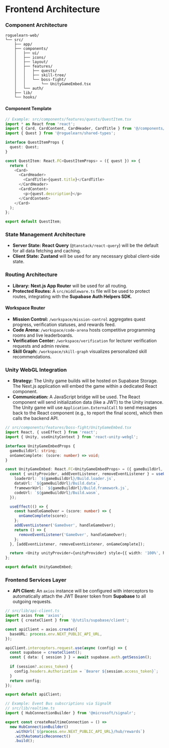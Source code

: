 # **Frontend Architecture**

### **Component Architecture**

```plaintext
roguelearn-web/
└── src/
    ├── app/
    ├── components/
    │   ├── ui/
    │   ├── icons/
    │   ├── layout/
    │   ├── features/
    │   │   ├── quests/
    │   │   ├── skill-tree/
    │   │   └── boss-fight/
    │   │       └── UnityGameEmbed.tsx
    │   └── auth/
    ├── lib/
    └── hooks/
```

#### **Component Template**
```typescript
// Example: src/components/features/quests/QuestItem.tsx
import * as React from 'react';
import { Card, CardContent, CardHeader, CardTitle } from '@/components/ui/card';
import { Quest } from '@roguelearn/shared-types';

interface QuestItemProps {
  quest: Quest;
}

const QuestItem: React.FC<QuestItemProps> = ({ quest }) => {
  return (
    <Card>
      <CardHeader>
        <CardTitle>{quest.title}</CardTitle>
      </CardHeader>
      <CardContent>
        <p>{quest.description}</p>
      </CardContent>
    </Card>
  );
};

export default QuestItem;
```

### **State Management Architecture**

*   **Server State:** **React Query** (`@tanstack/react-query`) will be the default for all data fetching and caching.
*   **Client State:** **Zustand** will be used for any necessary global client-side state.

### **Routing Architecture**

*   **Library:** **Next.js App Router** will be used for all routing.
*   **Protected Routes:** A `src/middleware.ts` file will be used to protect routes, integrating with the **Supabase Auth Helpers SDK**.

#### **Workspace Router**

*   **Mission Control:** `/workspace/mission-control` aggregates quest progress, verification statuses, and rewards feed.
*   **Code Arena:** `/workspace/code-arena` hosts competitive programming rooms and live leaderboards.
*   **Verification Center:** `/workspace/verification` for lecturer verification requests and admin review.
*   **Skill Graph:** `/workspace/skill-graph` visualizes personalized skill recommendations.

### **Unity WebGL Integration**

*   **Strategy:** The Unity game builds will be hosted on Supabase Storage. The Next.js application will embed the game within a dedicated React component.
*   **Communication:** A JavaScript bridge will be used. The React component will send initialization data (like a JWT) to the Unity instance. The Unity game will use `Application.ExternalCall` to send messages back to the React component (e.g., to report the final score), which then calls the backend API.

```typescript
// src/components/features/boss-fight/UnityGameEmbed.tsx
import React, { useEffect } from 'react';
import { Unity, useUnityContext } from 'react-unity-webgl';

interface UnityGameEmbedProps {
  gameBuildUrl: string;
  onGameComplete: (score: number) => void;
}

const UnityGameEmbed: React.FC<UnityGameEmbedProps> = ({ gameBuildUrl, onGameComplete }) => {
  const { unityProvider, addEventListener, removeEventListener } = useUnityContext({
    loaderUrl: `${gameBuildUrl}/Build.loader.js`,
    dataUrl: `${gameBuildUrl}/Build.data`,
    frameworkUrl: `${gameBuildUrl}/Build.framework.js`,
    codeUrl: `${gameBuildUrl}/Build.wasm`,
  });

  useEffect(() => {
    const handleGameOver = (score: number) => {
      onGameComplete(score);
    };
    addEventListener('GameOver', handleGameOver);
    return () => {
      removeEventListener('GameOver', handleGameOver);
    };
  }, [addEventListener, removeEventListener, onGameComplete]);

  return <Unity unityProvider={unityProvider} style={{ width: '100%', height: '100%' }} />;
};

export default UnityGameEmbed;
```

### **Frontend Services Layer**

*   **API Client:** An `axios` instance will be configured with interceptors to automatically attach the JWT Bearer token from **Supabase** to all outgoing requests.

```typescript
// src/lib/api-client.ts
import axios from 'axios';
import { createClient } from '@/utils/supabase/client';

const apiClient = axios.create({
  baseURL: process.env.NEXT_PUBLIC_API_URL,
});

apiClient.interceptors.request.use(async (config) => {
  const supabase = createClient();
  const { data: { session } } = await supabase.auth.getSession();
  
  if (session?.access_token) {
    config.headers.Authorization = `Bearer ${session.access_token}`;
  }
  return config;
});

export default apiClient;

// Example: Event Bus subscriptions via SignalR
// src/lib/realtime.ts
import { HubConnectionBuilder } from '@microsoft/signalr';

export const createRealtimeConnection = () =>
  new HubConnectionBuilder()
    .withUrl(`${process.env.NEXT_PUBLIC_API_URL}/hub/rewards`)
    .withAutomaticReconnect()
    .build();
```


